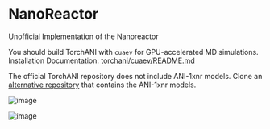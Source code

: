 # NanoReactor

Unofficial Implementation of the Nanoreactor

You should build TorchANI with `cuaev` for GPU-accelerated MD simulations.
Installation Documentation: [torchani/cuaev/README.md](https://github.com/cationic/torchani/tree/master/torchani/cuaev)

The official TorchANI repository does not include ANI-1xnr models.
Clone an [alternative repository](https://github.com/cationic/torchani) that contains the ANI-1xnr models.


![image](https://github.com/user-attachments/assets/5e2f1cb1-bd46-4d82-84f9-cb91d0de41a5)

![image](https://github.com/user-attachments/assets/e9c77b31-af9f-4271-840a-82ce3bf3eed5)
